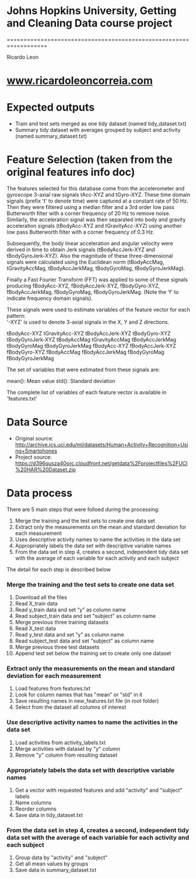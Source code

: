 # Johns Hopkins University, Getting and Cleaning Data course project
==================================================================

Ricardo Leon

www.ricardoleoncorreia.com
==================================================================


Expected outputs
================

* Train and test sets merged as one tidy dataset (named tidy_dataset.txt)
* Summary tidy dataset with averages grouped by subject and activity (named summary_dataset.txt)


Feature Selection (taken from the original features info doc)
=============================================================

The features selected for this database come from the accelerometer and gyroscope 3-axial raw signals tAcc-XYZ and tGyro-XYZ. These time domain signals (prefix 't' to denote time) were captured at a constant rate of 50 Hz. Then they were filtered using a median filter and a 3rd order low pass Butterworth filter with a corner frequency of 20 Hz to remove noise. Similarly, the acceleration signal was then separated into body and gravity acceleration signals (tBodyAcc-XYZ and tGravityAcc-XYZ) using another low pass Butterworth filter with a corner frequency of 0.3 Hz. 

Subsequently, the body linear acceleration and angular velocity were derived in time to obtain Jerk signals (tBodyAccJerk-XYZ and tBodyGyroJerk-XYZ). Also the magnitude of these three-dimensional signals were calculated using the Euclidean norm (tBodyAccMag, tGravityAccMag, tBodyAccJerkMag, tBodyGyroMag, tBodyGyroJerkMag). 

Finally a Fast Fourier Transform (FFT) was applied to some of these signals producing fBodyAcc-XYZ, fBodyAccJerk-XYZ, fBodyGyro-XYZ, fBodyAccJerkMag, fBodyGyroMag, fBodyGyroJerkMag. (Note the 'f' to indicate frequency domain signals). 

These signals were used to estimate variables of the feature vector for each pattern:  
'-XYZ' is used to denote 3-axial signals in the X, Y and Z directions.

tBodyAcc-XYZ
tGravityAcc-XYZ
tBodyAccJerk-XYZ
tBodyGyro-XYZ
tBodyGyroJerk-XYZ
tBodyAccMag
tGravityAccMag
tBodyAccJerkMag
tBodyGyroMag
tBodyGyroJerkMag
fBodyAcc-XYZ
fBodyAccJerk-XYZ
fBodyGyro-XYZ
fBodyAccMag
fBodyAccJerkMag
fBodyGyroMag
fBodyGyroJerkMag

The set of variables that were estimated from these signals are: 

mean(): Mean value
std(): Standard deviation

The complete list of variables of each feature vector is available in 'features.txt'


Data Source
===========

* Original source: http://archive.ics.uci.edu/ml/datasets/Human+Activity+Recognition+Using+Smartphones
* Project source: https://d396qusza40orc.cloudfront.net/getdata%2Fprojectfiles%2FUCI%20HAR%20Dataset.zip


Data process
============

There are 5 main steps that were folloed during the processing:

1. Merge the training and the test sets to create one data set
2. Extract only the measurements on the mean and standard deviation for each measurement
3. Uses descriptive activity names to name the activities in the data set
4. Appropriately labels the data set with descriptive variable names
5. From the data set in step 4, creates a second, independent tidy data set with the average of each variable for each activity and each subject

The detail for each step is described below

### Merge the training and the test sets to create one data set

1. Download all the files
2. Read X_train data
3. Read y_train data and set "y" as column name
4. Read subject_train data and set "subject" as column name
5. Merge previous three training datasets
6. Read X_test data
7. Read y_test data and set "y" as column name
8. Read subject_test data and set "subject" as column name
9. Merge previous three test datasets
10. Append test set below the training set to create only one dataset

### Extract only the measurements on the mean and standard deviation for each measurement

1. Load features from features.txt
2. Look for column names that has "mean" or "std" in it
3. Save resulting names in new_features.txt file (in root folder)
4. Select from the dataset all columns of interest

### Use descriptive activity names to name the activities in the data set

1. Load activities from activity_labels.txt
2. Merge activities with dataset by "y" column
3. Remove "y" column from resulting dataset

### Appropriately labels the data set with descriptive variable names

1. Get a vector with requested features and add "activity" and "subject" labels
2. Name columns
3. Reorder columns
4. Save data in tidy_dataset.txt

### From the data set in step 4, creates a second, independent tidy data set with the average of each variable for each activity and each subject

1. Group data by "activity" and "subject"
2. Get all mean values by groups
3. Save data in summary_dataset.txt
